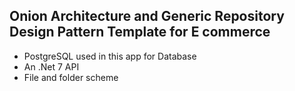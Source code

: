 ## Onion Architecture and Generic Repository Design Pattern Template for E commerce 

- PostgreSQL used in this app for Database
- An .Net 7 API
- File and folder scheme
